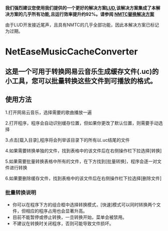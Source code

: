 **我们强烈建议您使用我们提供的一个更好的解决方案[LUD](https://github.com/MucheXD/CloudMusicDownloader),该解决方案集成了本解决方案的几乎所有功能,且运行效率提升约92%。请参阅 [NMTC替换解决方案](https://github.com/MucheXD/CloudMusicDownloader/blob/main/README.md#nmtc%E6%9B%BF%E6%8D%A2%E8%A7%A3%E5%86%B3%E6%96%B9%E6%A1%88)**

由于LUD开发接近尾声，且具有NMTC的几乎全部功能，因此本解决方案已标记为过期。

# NetEaseMusicCacheConverter
这是一个可用于转换网易云音乐生成缓存文件(.uc)的小工具，您可以批量转换这些文件到可播放的格式。
---
## 使用方法
1.打开网易云音乐，选择需要的歌曲播放一遍

2.打开程序，程序会自动识别缓存位置，但如果你更改了默认位置，则需要手动选择

3.点击[载入目录],程序将会列举该目录下的所有以.uc结尾的文件

4.如果需要转换单独的文件，找到表格中的该文件后在右侧操作栏下拉选择[转换]

5.如果需要批量转换表格中所有的文件，在下方找到[批量转换]，程序会逐一对文件进行转换

6.如果要删除缓存文件，找到表格中的该文件后在右侧操作栏下拉选择[删除文件]

### 批量转换说明
+ 你可以在程序下方的组合框中选择转换模式，[快速]模式可以同时转换两个文件，但相应的程序占用也会显著升高。
+ 目前不能暂停或停止转换，一旦转换开始，菜单会被禁用。
+ 不建议在转换时关闭程序，否则可能导致文件损坏。

